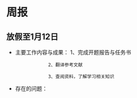 # 周报  

## 放假至1月12日  

  + 主要工作内容与成果：
                    1、完成开题报告与任务书  
  
                    2、翻译参考文献  
                    
                    3、查阅资料，了解学习相关知识
  + 存在的问题：
            
  
